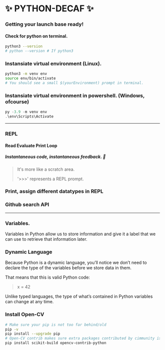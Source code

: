 # :sparkles: PYTHON-DECAF :sparkles:

### Getting your launch base ready!

#### Check for python on terminal.

```bash
python3 --version
# python --version # If python3
```

### Instansiate virtual environment (Linux).

```bash
python3 -m venv env
source env/bin/activate
# You should see a small $(yourEnvironment) prompt in terminal.
```

### Instansiate virtual environment in powershell. (Windows, ofcourse)

```powershell
py -3.9 -m venv env
.\env\Scripts\Activate
```

<hr>

### REPL

#### Read Evaluate Print Loop

##### Instantaneous code, instantaneous feedback. :rocket:

> It's more like a scratch area.<br>
>
> '\>>>' represents a REPL prompt.

### Print, assign different datatypes in REPL

### Github search API

<hr/>

### Variables.

Variables in Python allow us to store information and give it a label that we can use to retrieve that information later.

### Dynamic Language

Because Python is a dynamic language, you’ll notice we don’t need to declare the type of the variables before we store data in them.

That means that this is valid Python code:

> x = 42

Unlike typed languages, the type of what’s contained in Python variables can change at any time.

### Install Open-CV

```bash
# Make sure your pip is not too far behind/old
pip -v
pip install --upgrade pip
# Open-CV contrib makes sure extra packages contributed by cimmunity is available as well!
pip install scikit-build opencv-contrib-python
```
